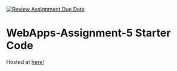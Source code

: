 [![Review Assignment Due Date](https://classroom.github.com/assets/deadline-readme-button-22041afd0340ce965d47ae6ef1cefeee28c7c493a6346c4f15d667ab976d596c.svg)](https://classroom.github.com/a/5to4nz7-)
# WebApps-Assignment-5 Starter Code
Hosted at [here!](https://44-563-webapps-f25.github.io/webapps-f25-assignment5-V-chetan-kumar/)
